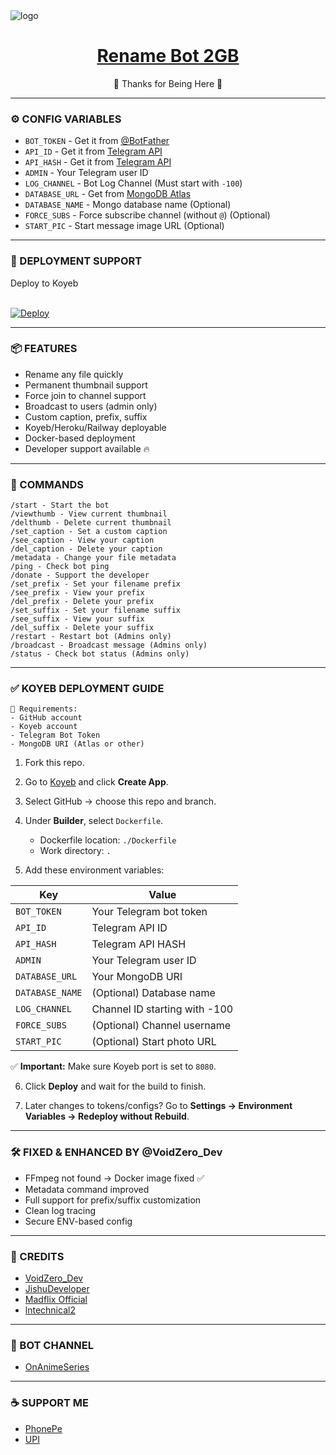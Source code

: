 
<img src="https://graph.org/file/d3dde3480b703b3f34e77.jpg" alt="logo" target="_blank">

<h1 align="center">
 <b><a href="https://t.me/OnAnimeSeriesbot" target="_blank"> Rename Bot 2GB </a></b>
</h1>

<p align="center">🩵 Thanks for Being Here 🩵</p>

---

### ⚙️ CONFIG VARIABLES

* `BOT_TOKEN` - Get it from [@BotFather](https://t.me/BotFather)
* `API_ID` - Get it from [Telegram API](https://my.telegram.org)
* `API_HASH` - Get it from [Telegram API](https://my.telegram.org)
* `ADMIN` - Your Telegram user ID
* `LOG_CHANNEL` - Bot Log Channel (Must start with `-100`)
* `DATABASE_URL` - Get from [MongoDB Atlas](https://cloud.mongodb.com)
* `DATABASE_NAME` - Mongo database name (Optional)
* `FORCE_SUBS` - Force subscribe channel (without `@`) (Optional)
* `START_PIC` - Start message image URL (Optional)

---

### 🚀 DEPLOYMENT SUPPORT

<summary>Deploy to Koyeb</summary>
<p><br>                 
<a target="_blank" href="https://app.koyeb.com/deploy?name=rename-bot-2gb&repository=ibrahimkhan008%2FRename-Bot-2GB&branch=main&builder=dockerfile&instance_type=free&instances_min=0&autoscaling_sleep_idle_delay=300&ports=8080%3Bhttp%3B%2F&hc_protocol%5B8080%5D=tcp&hc_grace_period%5B8080%5D=5&hc_interval%5B8080%5D=30&hc_restart_limit%5B8080%5D=3&hc_timeout%5B8080%5D=5&hc_path%5B8080%5D=%2F&hc_method%5B8080%5D=get">
  <img src="https://www.koyeb.com/static/images/deploy/button.svg" alt="Deploy">
</a>
</p>

---

### 📦 FEATURES

- Rename any file quickly
- Permanent thumbnail support
- Force join to channel support
- Broadcast to users (admin only)
- Custom caption, prefix, suffix
- Koyeb/Heroku/Railway deployable
- Docker-based deployment
- Developer support available 🔥

---

### 📜 COMMANDS

```
/start - Start the bot
/viewthumb - View current thumbnail
/delthumb - Delete current thumbnail
/set_caption - Set a custom caption
/see_caption - View your caption
/del_caption - Delete your caption
/metadata - Change your file metadata
/ping - Check bot ping
/donate - Support the developer
/set_prefix - Set your filename prefix
/see_prefix - View your prefix
/del_prefix - Delete your prefix
/set_suffix - Set your filename suffix
/see_suffix - View your suffix
/del_suffix - Delete your suffix
/restart - Restart bot (Admins only)
/broadcast - Broadcast message (Admins only)
/status - Check bot status (Admins only)
```

---

### ✅ KOYEB DEPLOYMENT GUIDE

```
🔧 Requirements:
- GitHub account
- Koyeb account
- Telegram Bot Token
- MongoDB URI (Atlas or other)
```

1. Fork this repo.
2. Go to [Koyeb](https://app.koyeb.com) and click **Create App**.
3. Select GitHub → choose this repo and branch.
4. Under **Builder**, select `Dockerfile`.
   - Dockerfile location: `./Dockerfile`
   - Work directory: `.`

5. Add these environment variables:

| Key              | Value                          |
|------------------|--------------------------------|
| `BOT_TOKEN`      | Your Telegram bot token        |
| `API_ID`         | Telegram API ID                |
| `API_HASH`       | Telegram API HASH              |
| `ADMIN`          | Your Telegram user ID          |
| `DATABASE_URL`   | Your MongoDB URI               |
| `DATABASE_NAME`  | (Optional) Database name       |
| `LOG_CHANNEL`    | Channel ID starting with -100  |
| `FORCE_SUBS`     | (Optional) Channel username    |
| `START_PIC`      | (Optional) Start photo URL     |

✅ **Important:** Make sure Koyeb port is set to `8080`.

6. Click **Deploy** and wait for the build to finish.

7. Later changes to tokens/configs? Go to **Settings → Environment Variables → Redeploy without Rebuild**.

---

### 🛠 FIXED & ENHANCED BY @VoidZero_Dev

- FFmpeg not found → Docker image fixed ✅  
- Metadata command improved
- Full support for prefix/suffix customization
- Clean log tracing
- Secure ENV-based config

---

### 🤝 CREDITS

- [VoidZero_Dev](https://t.me/VoidZero_Dev)
- [JishuDeveloper](https://github.com/JishuDeveloper)
- [Madflix Official](https://github.com/jishusinha)
- [lntechnical2](https://github.com/lntechnical2)

---

### 📢 BOT CHANNEL
- [OnAnimeSeries](https://t.me/OnAnimeSeries)

---

### ☕ SUPPORT ME
- [PhonePe](https://graph.org/file/6822df5af3a2e80637172.jpg)
- [UPI](https://graph.org/file/b831109be4acff5c966d2.jpg)
